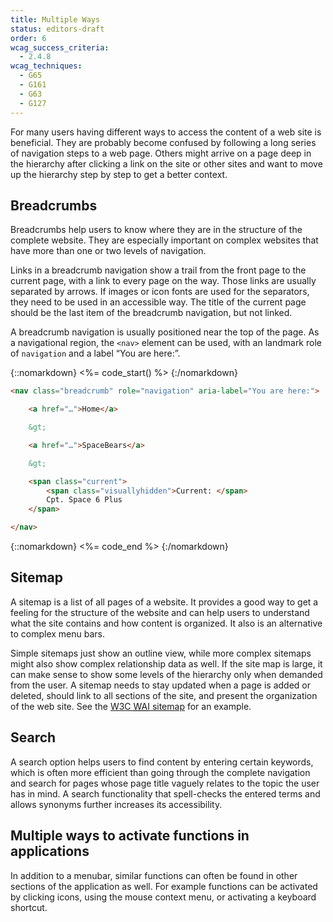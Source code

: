```yaml
---
title: Multiple Ways
status: editors-draft
order: 6
wcag_success_criteria:
  - 2.4.8
wcag_techniques:
  - G65
  - G161
  - G63
  - G127
---
```


For many users having different ways to access the content of a web site is beneficial. They are probably become confused by following a long series of navigation steps to a web page. Others might arrive on a page deep in the hierarchy after clicking a link on the site or other sites and want to move up the hierarchy step by step to get a better context.

## Breadcrumbs

Breadcrumbs help users to know where they are in the structure of the complete website. They are especially important on complex websites that have more than one or two levels of navigation.

Links in a breadcrumb navigation show a trail from the front page to the current page, with a link to every page on the way. Those links are usually separated by arrows. If images or icon fonts are used for the separators, they need to be used in an accessible way. The title of the current page should be the last item of the breadcrumb navigation, but not linked.

A breadcrumb navigation is usually positioned near the top of the page. As a navigational region, the `<nav>` element can be used, with an landmark role of `navigation` and a label “You are here:”.

{::nomarkdown}
<%= code_start() %>
{:/nomarkdown}

~~~ html
<nav class="breadcrumb" role="navigation" aria-label="You are here:">

    <a href="…">Home</a>

    &gt;

    <a href="…">SpaceBears</a>

    &gt;

    <span class="current">
        <span class="visuallyhidden">Current: </span>
        Cpt. Space 6 Plus
    </span>

</nav>
~~~

{::nomarkdown}
<%= code_end %>
{:/nomarkdown}

## Sitemap

A sitemap is a list of all pages of a website. It provides a good way to get a feeling for the structure of the website and can help users to understand what the site contains and how content is organized. It also is an alternative to complex menu bars.

Simple sitemaps just show an outline view, while more complex sitemaps might also show complex relationship data as well. If the site map is large, it can make sense to show some levels of the hierarchy only when demanded from the user. A sitemap needs to stay updated when a page is added or deleted, should link to all sections of the site, and present the organization of the web site. See the [W3C <abbr title="Web Accessibility Initiative">WAI</abbr> sitemap](http://www.w3.org/WAI/sitemap.html) for an example.

## Search

A search option helps users to find content by entering certain keywords, which is often more efficient than going through the complete navigation and search for pages whose page title vaguely relates to the topic the user has in mind. A search functionality that spell-checks the entered terms and allows synonyms further increases its accessibility.

## Multiple ways to activate functions in applications

In addition to a menubar, similar functions can often be found in other sections of the application as well. For example functions can be activated by clicking icons, using the mouse context menu, or activating a keyboard shortcut.
